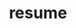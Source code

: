 ---
layout: page
permalink: /assets/pdf/SaharshBarve_Resume.pdf
title: resume
description: 
nav: false # Deprecated, instead modified it @ header.liquid
nav_order: 4
---